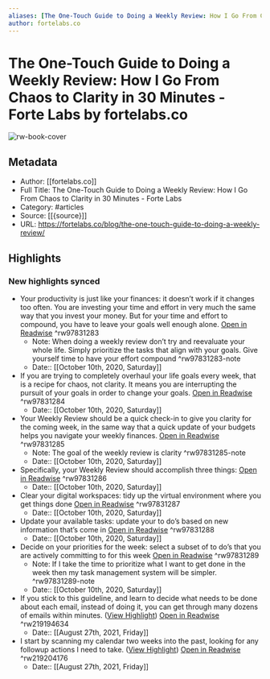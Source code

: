 ```yaml
---
aliases: [The One-Touch Guide to Doing a Weekly Review: How I Go From Chaos to Clarity in 30 Minutes - Forte Labs, The One-Touch Guide to Doing a Weekly Review: How I Go From Chaos to Clarity in 30 Minutes - Forte Labs]
author: fortelabs.co
---
```

# The One-Touch Guide to Doing a Weekly Review: How I Go From Chaos to Clarity in 30 Minutes - Forte Labs by fortelabs.co

![rw-book-cover](https://readwise-assets.s3.amazonaws.com/static/images/article4.6bc1851654a0.png)

## Metadata
- Author: [[fortelabs.co]]
- Full Title: The One-Touch Guide to Doing a Weekly Review: How I Go From Chaos to Clarity in 30 Minutes - Forte Labs
- Category: #articles
- Source: [[{source}]]
- URL: https://fortelabs.co/blog/the-one-touch-guide-to-doing-a-weekly-review/

## Highlights
### New highlights synced
- Your productivity is just like your finances: it doesn’t work if it changes too often. You are investing your time and effort in very much the same way that you invest your money. But for your time and effort to compound, you have to leave your goals well enough alone. [Open in Readwise](https://readwise.io/open/97831283) ^rw97831283
    - Note: When doing a weekly review don’t try and reevaluate your whole life. Simply prioritize the tasks that align with your goals. Give yourself time to have your effort compound ^rw97831283-note
    - Date:: [[October 10th, 2020, Saturday]]
- If you are trying to completely overhaul your life goals every week, that is a recipe for chaos, not clarity. It means you are interrupting the pursuit of your goals in order to change your goals. [Open in Readwise](https://readwise.io/open/97831284) ^rw97831284
    - Date:: [[October 10th, 2020, Saturday]]
- Your Weekly Review should be a quick check-in to give you clarity for the coming week, in the same way that a quick update of your budgets helps you navigate your weekly finances. [Open in Readwise](https://readwise.io/open/97831285) ^rw97831285
    - Note: The goal of the weekly review is clarity ^rw97831285-note
    - Date:: [[October 10th, 2020, Saturday]]
- Specifically, your Weekly Review should accomplish three things: [Open in Readwise](https://readwise.io/open/97831286) ^rw97831286
    - Date:: [[October 10th, 2020, Saturday]]
- Clear your digital workspaces: tidy up the virtual environment where you get things done [Open in Readwise](https://readwise.io/open/97831287) ^rw97831287
    - Date:: [[October 10th, 2020, Saturday]]
- Update your available tasks: update your to do’s based on new information that’s come in [Open in Readwise](https://readwise.io/open/97831288) ^rw97831288
    - Date:: [[October 10th, 2020, Saturday]]
- Decide on your priorities for the week: select a subset of to do’s that you are actively committing to for this week [Open in Readwise](https://readwise.io/open/97831289) ^rw97831289
    - Note: If I take the time to prioritize what I want to get done in the week then my task management system will be simpler. ^rw97831289-note
    - Date:: [[October 10th, 2020, Saturday]]
- If you stick to this guideline, and learn to decide what needs to be done about each email, instead of doing it, you can get through many dozens of emails within minutes. ([View Highlight](https://instapaper.com/read/1307046996/17298746)) [Open in Readwise](https://readwise.io/open/219194634) ^rw219194634
    - Date:: [[August 27th, 2021, Friday]]
- I start by scanning my calendar two weeks into the past, looking for any followup actions I need to take. ([View Highlight](https://instapaper.com/read/1307046996/17298754)) [Open in Readwise](https://readwise.io/open/219204176) ^rw219204176
    - Date:: [[August 27th, 2021, Friday]]
